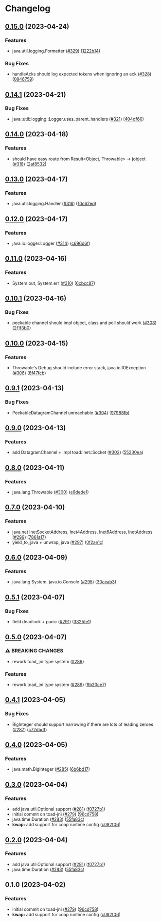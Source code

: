 # Changelog

## [0.15.0](https://github.com/toad-lib/toad/compare/toad-jni-v0.14.1...toad-jni-v0.15.0) (2023-04-24)


### Features

* java.util.logging.Formatter ([#329](https://github.com/toad-lib/toad/issues/329)) ([1222b14](https://github.com/toad-lib/toad/commit/1222b14631f2d6f857a8f53b56a82ca087d41de4))


### Bug Fixes

* handleAcks should log expected tokens when ignoring an ack ([#328](https://github.com/toad-lib/toad/issues/328)) ([0846759](https://github.com/toad-lib/toad/commit/084675940b1dedcdd31d31d099324ca14328cc64))

## [0.14.1](https://github.com/toad-lib/toad/compare/toad-jni-v0.14.0...toad-jni-v0.14.1) (2023-04-21)


### Bug Fixes

* java::util::logging::Logger.uses_parent_handlers ([#321](https://github.com/toad-lib/toad/issues/321)) ([404df60](https://github.com/toad-lib/toad/commit/404df6013e471a2241a602e051d9af6a1f1e3517))

## [0.14.0](https://github.com/toad-lib/toad/compare/toad-jni-v0.13.0...toad-jni-v0.14.0) (2023-04-18)


### Features

* should have easy route from Result&lt;Object, Throwable&gt; -> jobject ([#318](https://github.com/toad-lib/toad/issues/318)) ([2af8532](https://github.com/toad-lib/toad/commit/2af85325da9f2b8f67f6d98c6370495559c38355))

## [0.13.0](https://github.com/toad-lib/toad/compare/toad-jni-v0.12.0...toad-jni-v0.13.0) (2023-04-17)


### Features

* java.util.logging.Handler ([#316](https://github.com/toad-lib/toad/issues/316)) ([10c62ed](https://github.com/toad-lib/toad/commit/10c62edef8ce1a30d7e38e02cbbeb13c7a8f66dd))

## [0.12.0](https://github.com/toad-lib/toad/compare/toad-jni-v0.11.0...toad-jni-v0.12.0) (2023-04-17)


### Features

* java.io.logger.Logger ([#314](https://github.com/toad-lib/toad/issues/314)) ([c696d6f](https://github.com/toad-lib/toad/commit/c696d6ffaecd25a802912a3058da7cd2d969060b))

## [0.11.0](https://github.com/toad-lib/toad/compare/toad-jni-v0.10.1...toad-jni-v0.11.0) (2023-04-16)


### Features

* System.out, System.err ([#310](https://github.com/toad-lib/toad/issues/310)) ([6cbcc87](https://github.com/toad-lib/toad/commit/6cbcc8787fa17ce201efd6b2d121e912a0c6410d))

## [0.10.1](https://github.com/toad-lib/toad/compare/toad-jni-v0.10.0...toad-jni-v0.10.1) (2023-04-16)


### Bug Fixes

* peekable channel should impl object, class and poll should work ([#308](https://github.com/toad-lib/toad/issues/308)) ([2f1f3b0](https://github.com/toad-lib/toad/commit/2f1f3b0c9d85385bdbb7f912ae9d6f62ba8fd858))

## [0.10.0](https://github.com/toad-lib/toad/compare/toad-jni-v0.9.1...toad-jni-v0.10.0) (2023-04-15)


### Features

* Throwable's Debug should include error stack, java.io.IOException ([#306](https://github.com/toad-lib/toad/issues/306)) ([6f47fcb](https://github.com/toad-lib/toad/commit/6f47fcbccee7fe815b577a72490895e805d598d6))

## [0.9.1](https://github.com/toad-lib/toad/compare/toad-jni-v0.9.0...toad-jni-v0.9.1) (2023-04-13)


### Bug Fixes

* PeekableDatagramChannel unreachable  ([#304](https://github.com/toad-lib/toad/issues/304)) ([97988fb](https://github.com/toad-lib/toad/commit/97988fb76c516dd309944f8d1fc0e0a7cb98cda0))

## [0.9.0](https://github.com/toad-lib/toad/compare/toad-jni-v0.8.0...toad-jni-v0.9.0) (2023-04-13)


### Features

* add DatagramChannel + impl toad::net::Socket ([#302](https://github.com/toad-lib/toad/issues/302)) ([55230ea](https://github.com/toad-lib/toad/commit/55230eae2e8b9ee8466cec143c3b17e1148a0097))

## [0.8.0](https://github.com/toad-lib/toad/compare/toad-jni-v0.7.0...toad-jni-v0.8.0) (2023-04-11)


### Features

* java.lang.Throwable ([#300](https://github.com/toad-lib/toad/issues/300)) ([e6dede1](https://github.com/toad-lib/toad/commit/e6dede1a7a85ed6ebd409dc5ddbea056e9e67337))

## [0.7.0](https://github.com/toad-lib/toad/compare/toad-jni-v0.6.0...toad-jni-v0.7.0) (2023-04-10)


### Features

* java.net InetSocketAddress, Inet4Address, Inet6Address, InetAddress ([#299](https://github.com/toad-lib/toad/issues/299)) ([7861a17](https://github.com/toad-lib/toad/commit/7861a17fdf63c707bd17a47ccbf710331fb02986))
* yield_to_java + unwrap_java ([#297](https://github.com/toad-lib/toad/issues/297)) ([0f2ae1c](https://github.com/toad-lib/toad/commit/0f2ae1c6f582e6ead1218faf6d91496a29e7e7b5))

## [0.6.0](https://github.com/toad-lib/toad/compare/toad-jni-v0.5.1...toad-jni-v0.6.0) (2023-04-09)


### Features

* java.lang.System, java.io.Console ([#295](https://github.com/toad-lib/toad/issues/295)) ([30ceab3](https://github.com/toad-lib/toad/commit/30ceab3aca138b3a436ce59ada517211b98cbca8))

## [0.5.1](https://github.com/toad-lib/toad/compare/toad-jni-v0.5.0...toad-jni-v0.5.1) (2023-04-07)


### Bug Fixes

* field deadlock + panic ([#291](https://github.com/toad-lib/toad/issues/291)) ([3325fe1](https://github.com/toad-lib/toad/commit/3325fe123ffb58353479753187acba67fa8200a8))

## [0.5.0](https://github.com/toad-lib/toad/compare/toad-jni-v0.4.1...toad-jni-v0.5.0) (2023-04-07)


### ⚠ BREAKING CHANGES

* rework toad_jni type system ([#289](https://github.com/toad-lib/toad/issues/289))

### Features

* rework toad_jni type system ([#289](https://github.com/toad-lib/toad/issues/289)) ([9b20ce7](https://github.com/toad-lib/toad/commit/9b20ce7b441e195e03768dbb0621f20e75ae7353))

## [0.4.1](https://github.com/toad-lib/toad/compare/toad-jni-v0.4.0...toad-jni-v0.4.1) (2023-04-05)


### Bug Fixes

* BigInteger should support narrowing if there are lots of leading zeroes ([#287](https://github.com/toad-lib/toad/issues/287)) ([c72dbdf](https://github.com/toad-lib/toad/commit/c72dbdfb0cd486fded8b33e0ca6f73ad7136f0fc))

## [0.4.0](https://github.com/toad-lib/toad/compare/toad-jni-v0.3.0...toad-jni-v0.4.0) (2023-04-05)


### Features

* java.math.BigInteger ([#285](https://github.com/toad-lib/toad/issues/285)) ([6b6bd17](https://github.com/toad-lib/toad/commit/6b6bd1730aa8825dcc947eab0d3dc9996a485932))

## [0.3.0](https://github.com/toad-lib/toad/compare/toad-jni-v0.2.0...toad-jni-v0.3.0) (2023-04-04)


### Features

* add java.util.Optional support ([#281](https://github.com/toad-lib/toad/issues/281)) ([f0727b1](https://github.com/toad-lib/toad/commit/f0727b1d552fbb320e64a7f483a6f3b2a1901b18))
* initial commit on toad-jni ([#279](https://github.com/toad-lib/toad/issues/279)) ([96cd758](https://github.com/toad-lib/toad/commit/96cd758621128d0085d9d22281b4b2d355e7bd64))
* java.time.Duration ([#283](https://github.com/toad-lib/toad/issues/283)) ([55fa83c](https://github.com/toad-lib/toad/commit/55fa83ce9aec93558e8cdefc0accabb783c87eaa))
* **kwap:** add support for coap runtime config ([c082f06](https://github.com/toad-lib/toad/commit/c082f0696a288d2a2db9b986c3e3eaf2e7a4e8f4))

## [0.2.0](https://github.com/toad-lib/toad/compare/toad-jni-v0.1.0...toad-jni-v0.2.0) (2023-04-04)


### Features

* add java.util.Optional support ([#281](https://github.com/toad-lib/toad/issues/281)) ([f0727b1](https://github.com/toad-lib/toad/commit/f0727b1d552fbb320e64a7f483a6f3b2a1901b18))
* java.time.Duration ([#283](https://github.com/toad-lib/toad/issues/283)) ([55fa83c](https://github.com/toad-lib/toad/commit/55fa83ce9aec93558e8cdefc0accabb783c87eaa))

## 0.1.0 (2023-04-02)


### Features

* initial commit on toad-jni ([#279](https://github.com/toad-lib/toad/issues/279)) ([96cd758](https://github.com/toad-lib/toad/commit/96cd758621128d0085d9d22281b4b2d355e7bd64))
* **kwap:** add support for coap runtime config ([c082f06](https://github.com/toad-lib/toad/commit/c082f0696a288d2a2db9b986c3e3eaf2e7a4e8f4))
